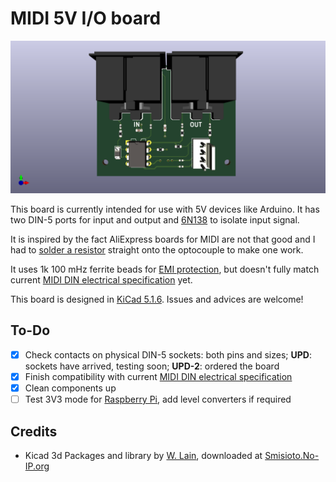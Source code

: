 # MIDI 5V I/O board

![MIDI IO board](/MIDI_IO/img/MIDI_input.png?raw=true)

This board is currently intended for use with 5V devices like Arduino.
It has two DIN-5 ports for input and output and [6N138](https://www.vishay.com/docs/83605/6n139.pdf) to isolate input signal.

It is inspired by the fact AliExpress boards for MIDI are not that good and I had to [solder a resistor](https://twitter.com/I_am_6r1d/status/1299311510662021120) straight onto the optocouple to make one work.

It uses 1k 100 mHz ferrite beads for [EMI protection](https://en.wikipedia.org/wiki/Electromagnetic_interference), but doesn't fully match current [MIDI DIN electrical specification](https://www.midi.org/specifications/item/midi-din-electrical-specification) yet.

This board is designed in [KiCad 5.1.6](https://kicad-pcb.org/). Issues and advices are welcome!

## To-Do

- [x] Check contacts on physical DIN-5 sockets: both pins and sizes; **UPD**: sockets have arrived, testing soon; **UPD-2**: ordered the board
- [x] Finish compatibility with current [MIDI DIN electrical specification](https://www.midi.org/specifications/item/midi-din-electrical-specification)
- [x] Clean components up
- [ ] Test 3V3 mode for [Raspberry Pi](https://www.raspberrypi.org/), add level converters if required

## Credits

* Kicad 3d Packages and library by [W. Lain](kcswalter@member.fsf.org), downloaded at [Smisioto.No-IP.org](http://smisioto.no-ip.org/elettronica/kicad/kicad-en.htm)
